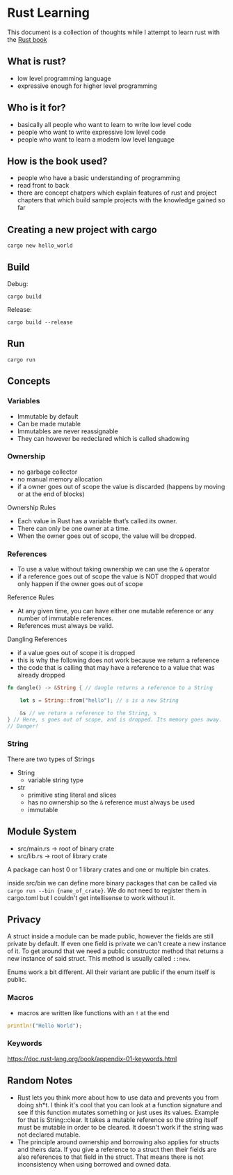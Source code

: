 # Rust Learning

This document is a collection of thoughts while I attempt to learn rust with the [Rust book][1]

## What is rust?

- low level programming language
- expressive enough for higher level programming

## Who is it for?

- basically all people who want to learn to write low level code
- people who want to write expressive low level code
- people who want to learn a modern low level language

## How is the book used?

- people who have a basic understanding of programming
- read front to back
- there are concept chatpers which explain features of rust and project chapters that which build sample projects with the knowledge gained so far

## Creating a new project with cargo

```shell
cargo new hello_world
```

## Build

Debug:

```shell
cargo build
```

Release:

```shell
cargo build --release
```

## Run

```shell
cargo run
```

## Concepts

### Variables

- Immutable by default
- Can be made mutable
- Immutables are never reassignable
- They can however be redeclared which is called shadowing

### Ownership

- no garbage collector
- no manual memory allocation
- if a owner goes out of scope the value is discarded (happens by moving or at the end of blocks)

Ownership Rules

- Each value in Rust has a variable that’s called its owner.
- There can only be one owner at a time.
- When the owner goes out of scope, the value will be dropped.

### References

- To use a value without taking ownership we can use the `&` operator
- if a reference goes out of scope the value is NOT dropped that would only happen if the owner goes out of scope

Reference Rules

- At any given time, you can have either one mutable reference or any number of immutable references.
- References must always be valid.

Dangling References

- if a value goes out of scope it is dropped
- this is why the following does not work because we return a reference
- the code that is calling that may have a reference to a value that was already dropped

```rust
fn dangle() -> &String { // dangle returns a reference to a String

    let s = String::from("hello"); // s is a new String

    &s // we return a reference to the String, s
} // Here, s goes out of scope, and is dropped. Its memory goes away.
// Danger!
```

### String

There are two types of Strings

- String
  - variable string type
- str
  - primitive sting literal and slices
  - has no ownership so the `&` reference must always be used
  - immutable

## Module System

- src/main.rs -> root of binary crate
- src/lib.rs -> root of library crate

A package can host 0 or 1 library crates and one or multiple bin crates.

inside src/bin we can define more binary packages that can be called via
`cargo run --bin {name_of_crate}`. We do not need to register them in
cargo.toml but I couldn't get intellisense to work without it.

## Privacy

A struct inside a module can be made public, however the fields are
still private by default. If even one field is private we can't create
a new instance of it. To get around that we need a public constructor
method that returns a new instance of said struct. This method is 
usually called `::new`.

Enums work a bit different. All their variant are public if the enum
itself is public.

### Macros

- macros are written like functions with an `!` at the end

```rust
println!("Hello World");
```

### Keywords

<https://doc.rust-lang.org/book/appendix-01-keywords.html>

## Random Notes

- Rust lets you think more about how to use data and prevents you from doing sh*t. I think it's cool that you can look at a function signature and see if this function mutates something or just uses its values. Example for that is String::clear. It takes a mutable reference so the string itself must be mutable in order to be cleared. It doesn't work if the string was not declared mutable.
- The principle around ownership and borrowing also applies for structs and theirs data. If you give a reference to a struct then their fields are also references to that field in the struct. That means there is not inconsistency when using borrowed and owned data.

[1]: https://doc.rust-lang.org/book/
